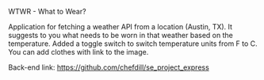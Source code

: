 WTWR - What to Wear?

Application for fetching a weather API from a location (Austin, TX). It suggests to you what needs to be worn in that weather based on the temperature. 
Added a toggle switch to switch temperature units from F to C. 
You can add clothes with link to the image.

Back-end link: https://github.com/chefdill/se_project_express





